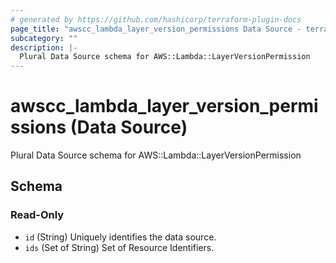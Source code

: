 ```yaml
---
# generated by https://github.com/hashicorp/terraform-plugin-docs
page_title: "awscc_lambda_layer_version_permissions Data Source - terraform-provider-awscc"
subcategory: ""
description: |-
  Plural Data Source schema for AWS::Lambda::LayerVersionPermission
---
```


# awscc_lambda_layer_version_permissions (Data Source)

Plural Data Source schema for AWS::Lambda::LayerVersionPermission



<!-- schema generated by tfplugindocs -->
## Schema

### Read-Only

- `id` (String) Uniquely identifies the data source.
- `ids` (Set of String) Set of Resource Identifiers.
